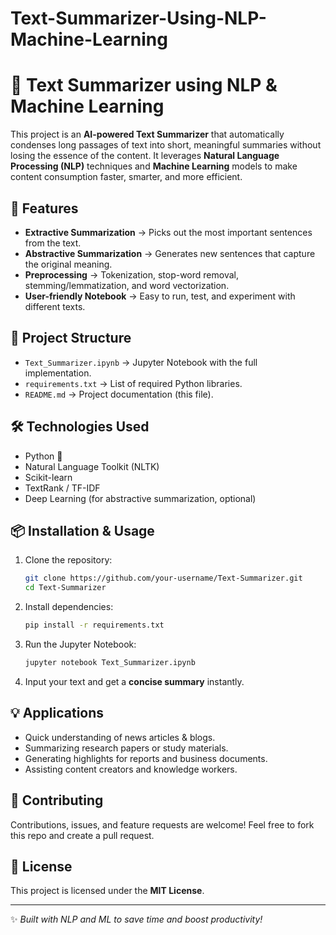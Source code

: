 # Text-Summarizer-Using-NLP-Machine-Learning
# 📝 Text Summarizer using NLP & Machine Learning

This project is an **AI-powered Text Summarizer** that automatically condenses long passages of text into short, meaningful summaries without losing the essence of the content. It leverages **Natural Language Processing (NLP)** techniques and **Machine Learning** models to make content consumption faster, smarter, and more efficient.

## 🚀 Features

* **Extractive Summarization** → Picks out the most important sentences from the text.
* **Abstractive Summarization** → Generates new sentences that capture the original meaning.
* **Preprocessing** → Tokenization, stop-word removal, stemming/lemmatization, and word vectorization.
* **User-friendly Notebook** → Easy to run, test, and experiment with different texts.

## 📂 Project Structure

* `Text_Summarizer.ipynb` → Jupyter Notebook with the full implementation.
* `requirements.txt` → List of required Python libraries.
* `README.md` → Project documentation (this file).

## 🛠️ Technologies Used

* Python 🐍
* Natural Language Toolkit (NLTK)
* Scikit-learn
* TextRank / TF-IDF
* Deep Learning (for abstractive summarization, optional)

## 📦 Installation & Usage

1. Clone the repository:

   ```bash
   git clone https://github.com/your-username/Text-Summarizer.git
   cd Text-Summarizer
   ```

2. Install dependencies:

   ```bash
   pip install -r requirements.txt
   ```

3. Run the Jupyter Notebook:

   ```bash
   jupyter notebook Text_Summarizer.ipynb
   ```

4. Input your text and get a **concise summary** instantly.

## 💡 Applications

* Quick understanding of news articles & blogs.
* Summarizing research papers or study materials.
* Generating highlights for reports and business documents.
* Assisting content creators and knowledge workers.

## 🤝 Contributing

Contributions, issues, and feature requests are welcome! Feel free to fork this repo and create a pull request.

## 📜 License

This project is licensed under the **MIT License**.

---

✨ *Built with NLP and ML to save time and boost productivity!*
